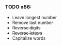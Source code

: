 ### TODO x86:
- Leave longest number
- Remove last number
- ~~Reverse digits~~
- ~~Reverse letters~~
- Capitalize words
